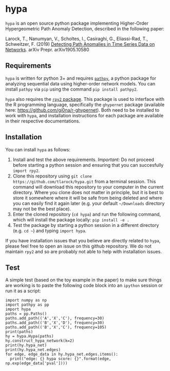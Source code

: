 # hypa

`hypa` is an open source python package implementing Higher-Order Hypergeometric Path Anomaly Detection, described in the following paper: 

Larock, T., Nanumyan, V., Scholtes, I., Casiraghi, G., Eliassi-Rad, T., Schweitzer, F. (2019) [Detecting Path Anomalies in Time Series Data on Networks](https://arxiv.org/abs/1905.10580). arXiv Prepr. arXiv1905.10580


## Requirements
`hypa` is written for python 3+ and requires [`pathpy`](https://github.com/uzhdag/pathpy/tree/master/pathpy), a python package for analyzing sequential data using higher-order network models. You can install `pathpy` via `pip` using the command `pip install pathpy2`.

`hypa` also requires the [`rpy2` package](https://rpy2.readthedocs.io/en/version_2.8.x/getting-started.html). This package is used to interface with the R programming language, specifically the `ghypernet` package (available here: https://github.com/gi0na/r-ghypernet). Both need to be installed to work with `hypa`, and installation instructions for each package are available in their respective documentations.

## Installation
You can install `hypa` as follows:

1. Install and test the above requirements. *Important:* Do not proceed before starting a python session and ensuring that you can succesfully `import rpy2`.
2. Clone this repository using `git clone https://github.com/tlarock/hypa.git` from a terminal session. This command will download this repository to your computer in the current directory. Where you clone does not matter in principle, but it is best to store it somewhere where it will be safe from being deleted and where you can easily find it again later (e.g. your default `~/Downloads` directory may not be the best place).
3. Enter the cloned repository (`cd hypa`) and run the following command, which will install the package locally: `pip install -e .`
4. Test the package by starting a python session in a different directory (e.g. `cd ~`) and typing `import hypa`. 

If you have installation issues that you believe are directly related to `hypa`, please feel free to open an issue on this github repository. We do not maintain `rpy2` and so are probably not able to help with installation issues.

## Test
A simple test (based on the toy example in the paper) to make sure things are working is to paste the following code block into an `ipython` session or run it as a script:
```
import numpy as np
import pathpy as pp
import hypa
paths = pp.Paths()
paths.add_path(('A','X','C'), frequency=30)
paths.add_path(('B','X','D'), frequency=30)
paths.add_path(('B','X','C'), frequency=105)
print(paths)
hy = hypa.Hypa(paths)
hy.construct_hypa_network(k=2)
print(hy.hypa_net)
print(hy.hypa_net.edges)
for edge, edge_data in hy.hypa_net.edges.items(): 
  print("edge: {} hypa score: {}".format(edge, np.exp(edge_data['pval']))) 
```
